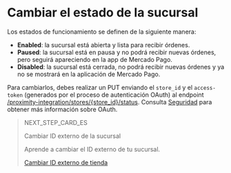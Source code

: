 # Cambiar el estado de la sucursal

Los estados de funcionamiento se definen de la siguiente manera:

* **Enabled**: la sucursal está abierta y lista para recibir órdenes.
* **Paused**: la sucursal está en pausa y no podrá recibir nuevas órdenes, pero seguirá apareciendo en la app de Mercado Pago.
* **Disabled**: la sucursal está cerrada, no podrá recibir nuevas órdenes y ya no se mostrará en la aplicación de Mercado Pago.

Para cambiarlos, debes realizar un PUT enviando el `store_id` y el `access-token` (generados por el proceso de autenticación OAuth) al endpoint [/proximity-integration/stores/{store_id}/status](https://www.mercadopago[FAKER][URL][DOMAIN]/developers/es/reference/mp_delivery/_proximity-integration_users_seller_id_stores/get). Consulta [Seguridad](https://www.mercadopago[FAKER][URL][DOMAIN]/developers/es/guides/security/oauth/introduction) para obtener más información sobre OAuth.

> NEXT_STEP_CARD_ES
>
> Cambiar ID externo de la sucursal
>
> Aprende a cambiar el ID externo de tu sucursal.
>
> [Cambiar ID externo de tienda](https://www.mercadopago[FAKER][URL][DOMAIN]/developers/es/guides/mp-delivery/change-store-external-id)